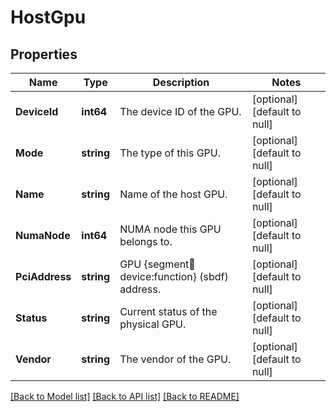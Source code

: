 # HostGpu

## Properties
Name | Type | Description | Notes
------------ | ------------- | ------------- | -------------
**DeviceId** | **int64** | The device ID of the GPU. | [optional] [default to null]
**Mode** | **string** | The type of this GPU. | [optional] [default to null]
**Name** | **string** | Name of the host GPU. | [optional] [default to null]
**NumaNode** | **int64** | NUMA node this GPU belongs to. | [optional] [default to null]
**PciAddress** | **string** | GPU {segment:bus:device:function} (sbdf) address. | [optional] [default to null]
**Status** | **string** | Current status of the physical GPU. | [optional] [default to null]
**Vendor** | **string** | The vendor of the GPU. | [optional] [default to null]

[[Back to Model list]](../README.md#documentation-for-models) [[Back to API list]](../README.md#documentation-for-api-endpoints) [[Back to README]](../README.md)
